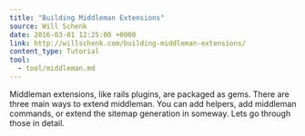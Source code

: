 ```yaml
---
title: "Building Middleman Extensions"
source: Will Schenk
date: 2016-03-01 12:25:00 +0000
link: http://willschenk.com/building-middleman-extensions/
content_type: Tutorial
tool:
  - tool/middleman.md
---
```

Middleman extensions, like rails plugins, are packaged as gems. There are three main ways to extend middleman. You can add helpers, add middleman commands, or extend the sitemap generation in someway. Lets go through those in detail.





